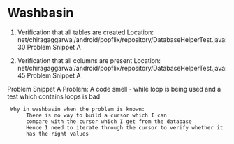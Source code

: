 Washbasin
=========

1. Verification that all tables are created
   Location: net/chiragaggarwal/android/popflix/repository/DatabaseHelperTest.java:30
   Problem Snippet A

2. Verification that all columns are present
   Location: net/chiragaggarwal/android/popflix/repository/DatabaseHelperTest.java:45
   Problem Snippet A


Problem Snippet A
  Problem:
          A code smell - while loop is being used
          and a test which contains loops is bad

     Why in washbasin when the problem is known:
          There is no way to build a cursor which I can
          compare with the cursor which I get from the database
          Hence I need to iterate through the cursor to verify whether it
          has the right values
